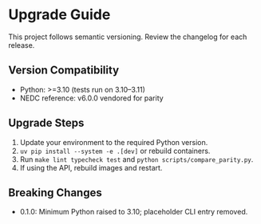 # Upgrade Guide

This project follows semantic versioning. Review the changelog for each release.

## Version Compatibility

- Python: >=3.10 (tests run on 3.10–3.11)
- NEDC reference: v6.0.0 vendored for parity

## Upgrade Steps

1. Update your environment to the required Python version.
1. `uv pip install --system -e .[dev]` or rebuild containers.
1. Run `make lint typecheck test` and `python scripts/compare_parity.py`.
1. If using the API, rebuild images and restart.

## Breaking Changes

- 0.1.0: Minimum Python raised to 3.10; placeholder CLI entry removed.
